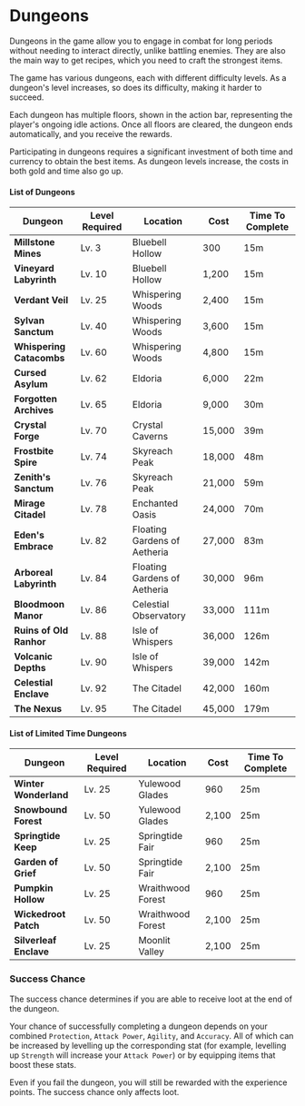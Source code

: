 # Dungeons

Dungeons in the game allow you to engage in combat for long periods without needing to interact directly, unlike battling enemies. They are also the main way to get recipes, which you need to craft the strongest items.

The game has various dungeons, each with different difficulty levels. As a dungeon's level increases, so does its difficulty, making it harder to succeed.

Each dungeon has multiple floors, shown in the action bar, representing the player's ongoing idle actions. Once all floors are cleared, the dungeon ends automatically, and you receive the rewards.

Participating in dungeons requires a significant investment of both time and currency to obtain the best items. As dungeon levels increase, the costs in both gold and time also go up.

#### List of Dungeons

| Dungeon | Level Required | Location | Cost  | Time To Complete |
| ------- | -------------- | -------- | ----- | ---------------- |
| __Millstone Mines__ | Lv. 3 | Bluebell Hollow | 300 | 15m |
| __Vineyard Labyrinth__ | Lv. 10 | Bluebell Hollow | 1,200 | 15m |
| __Verdant Veil__ | Lv. 25 | Whispering Woods | 2,400 | 15m |
| __Sylvan Sanctum__ | Lv. 40 | Whispering Woods | 3,600| 15m |
| __Whispering Catacombs__ | Lv. 60 | Whispering Woods | 4,800 | 15m |
| __Cursed Asylum__ | Lv. 62 | Eldoria | 6,000 | 22m |
| __Forgotten Archives__ | Lv. 65 | Eldoria | 9,000 | 30m |
| __Crystal Forge__ | Lv. 70 | Crystal Caverns | 15,000 | 39m |
| __Frostbite Spire__ | Lv. 74 | Skyreach Peak | 18,000 | 48m |
| __Zenith's Sanctum__ | Lv. 76 | Skyreach Peak | 21,000 | 59m |
| __Mirage Citadel__ | Lv. 78 | Enchanted Oasis | 24,000 | 70m |
| __Eden's Embrace__ | Lv. 82 | Floating Gardens of Aetheria | 27,000 | 83m |
| __Arboreal Labyrinth__ | Lv. 84 | Floating Gardens of Aetheria | 30,000 | 96m |
| __Bloodmoon Manor__ | Lv. 86 | Celestial Observatory | 33,000 | 111m | 
| __Ruins of Old Ranhor__ | Lv. 88 | Isle of Whispers | 36,000 | 126m |
| __Volcanic Depths__ | Lv. 90 | Isle of Whispers | 39,000 | 142m |
| __Celestial Enclave__ | Lv. 92 | The Citadel | 42,000 | 160m |
| __The Nexus__ | Lv. 95 | The Citadel | 45,000 | 179m |

#### List of Limited Time Dungeons
| Dungeon | Level Required | Location | Cost  | Time To Complete |
| ------- | -------------- | -------- | ----- | ---------------- |
| __Winter Wonderland__ | Lv. 25 | Yulewood Glades | 960 | 25m |
| __Snowbound Forest__ | Lv. 50 | Yulewood Glades | 2,100 | 25m |
| __Springtide Keep__ | Lv. 25 | Springtide Fair | 960 | 25m |
| __Garden of Grief__ | Lv. 50 | Springtide Fair | 2,100 | 25m |
| __Pumpkin Hollow__ | Lv. 25 | Wraithwood Forest | 960 | 25m |
| __Wickedroot Patch__ | Lv. 50 | Wraithwood Forest | 2,100 | 25m |
| __Silverleaf Enclave__ | Lv. 25 | Moonlit Valley | 2,100 | 25m |


### Success Chance

The success chance determines if you are able to receive loot at the end of the dungeon.

Your chance of successfully completing a dungeon depends on your combined `Protection`, `Attack Power`, `Agility`, and `Accuracy`. 
All of which can be increased by levelling up the corresponding stat (for example, levelling up `Strength` will increase your `Attack Power`) or by equipping items that boost these stats.

Even if you fail the dungeon, you will still be rewarded with the experience points. The success chance only affects loot.
